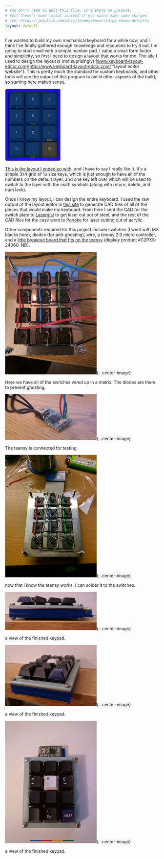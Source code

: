 ```yaml
---
# You don't need to edit this file, it's empty on purpose.
# Edit theme's home layout instead if you wanna make some changes
# See: https://jekyllrb.com/docs/themes/#overriding-theme-defaults
layout: default
---
```


I've wanted to build my own mechanical keyboard for a while now, and I think I've finally gathered enough knowledge and resources to try it out.
I'm going to start small with a simple number pad. I value a small form factor and simplicity, so first I need to design a layout that works for me.
The site I used to design the layout is (not suprisingly) [www.keyboard-layout-editor.com](http://www.keyboard-layout-editor.com/ "layout editor website").
This is pretty much the standard for custom keyboards, and other tools will use the output of this program to aid in other aspects of the build, 
so starting here makes sense.

![Image of final layout][layout_pic]

[This is the layout I ended up with][layout], and I have to say I really like it. It's a simple 3x4 grid of 1u size keys, which is just enough to have all of
the numbers on the default layer, and one key left over which will be used to switch to the layer with the math symbols (along with return, delete, and num lock).

Once I know my layout, I can design the entire keyboard. I used the raw output of the layout editor in [this site][builder] to generate CAD files of all of the
pieces that would make my keyboard. From here I sent the CAD for the switch plate to [Lasergist][lasergist] to get laser cut out of steel, and the rest of the
CAD files for the case went to [Ponoko][ponoko] for laser cutting out of acrylic. 

Other components required for this project include switches (I went with MX blacks here), diodes (for anti-ghosting), wire, a teensy 2.0 micro controller, and a 
[little breakout board that fits on the teensy][board] (digikey product #C2PXS-2406G-ND).

![all switches soldered into a matrix][switches_soldered]{: .center-image}

Here we have all of the switches wired up in a matrix. The diodes are there to prevent ghosting.

![a look at the teensy microcontroller, here connected for testing][teensy]{: .center-image}

The teensy is connected for testing.

![teensy attached to a breakout connecter and soldered to the rest of the pad][board_soldered]{: .center-image}

now that i know the teensy works, I can solder it to the switches.

![Angled view of finished keypad][angled_finished]{: .center-image}

a view of the finished keypad.

![Side view of finished keypad][side_finished]{: .center-image}

a view of the finished keypad.

![Top view of finished keypad][finished]{: .center-image}

a view of the finished keypad.

[finished]: /assets/images/pad/IMG_20170416_212048.jpg "Finished Keypad"
[switches_soldered]: /assets/images/pad/IMG_20170406_212510.jpg "Switches soldered"
[teensy]: /assets/images/pad/IMG_20170406_212537.jpg "Teensy controller test"
[board_soldered]: /assets/images/pad/IMG_20170415_155215.jpg "Teensy soldered to keypad"
[angled_finished]: /assets/images/pad/IMG_20170416_212151.jpg "Finished Keypad"
[side_finished]: /assets/images/pad/IMG_20170416_212225.jpg "Finished Keypad"
[layout]: http://www.keyboard-layout-editor.com/#/gists/1d57b9caed0c38da67a4c6adc07e87d6 "link to layout"
[layout_pic]: /assets/images/pad/layout.jpg "Image of layout"
[builder]: http://builder.swillkb.com/ "link to builder site"
[lasergist]: http://lasergist.com/ "link to Lasergist"
[ponoko]: https://www.ponoko.com/ "link to Ponoko"
[board]: https://www.digikey.com/products/en?keywords=C2PXS-2406G-ND "teensy breakout"
